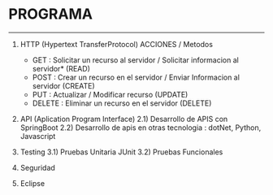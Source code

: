 # PROGRAMA
---

1) HTTP (Hypertext TransferProtocol)
    ACCIONES / Metodos
    * GET      : Solicitar un recurso al servidor / Solicitar informacion al servidor*  (READ)
    * POST     : Crear un recurso en el servidor / Enviar Informacion al servidor       (CREATE)          
    * PUT      : Actualizar / Modificar recurso                                         (UPDATE)
    * DELETE   : Eliminar un recurso en el servidor                                     (DELETE) 
    

2) API (Aplication Program Interface)
       2.1) Desarrollo de APIS con SpringBoot
       2.2) Desarrollo de apis en otras tecnologia : dotNet, Python, Javascript

3) Testing
     3.1) Pruebas Unitaria
           JUnit
     3.2) Pruebas Funcionales

4) Seguridad

5) Eclipse

